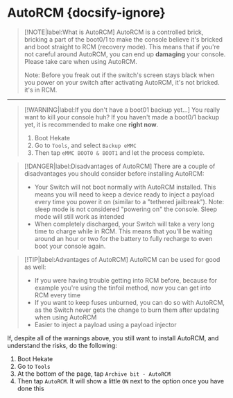 # AutoRCM {docsify-ignore}

> [!NOTE|label:What is AutoRCM]
> AutoRCM is a controlled brick, bricking a part of the boot0/1 to make the console believe it's bricked and boot straight to RCM (recovery mode). This means that if you're not careful around AutoRCM, you can end up **damaging** your console. Please take care when using AutoRCM.
>
> Note: Before you freak out if the switch's screen stays black when you power on your switch after activating AutoRCM, it's not bricked. it's in RCM.

-----

> [!WARNING|label:If you don't have a boot01 backup yet...]
> You really want to kill your console huh? If you haven't made a boot0/1 backup yet, it is recommended to make one **right now**.
>
> 1. Boot Hekate
> 2. Go to `Tools`, and select `Backup eMMC`
> 3. Then tap `eMMC BOOT0 & BOOT1` and let the process complete.
   
> [!DANGER|label:Disadvantages of AutoRCM]
> There are a couple of disadvantages you should consider before installing AutoRCM:
> 
> - Your Switch will not boot normally with AutoRCM installed. This means you will need to keep a device ready to inject a payload every time you power it on (similar to a "tethered jailbreak"). Note: sleep mode is not considered "powering on" the console. Sleep mode will still work as intended
> - When completely discharged, your Switch will take a very long time to charge while in RCM. This means that you'll be waiting around an hour or two for the battery to fully recharge to even boot your console again.

> [!TIP|label:Advantages of AutoRCM]
> AutoRCM can be used for good as well:
>
> - If you were having trouble getting into RCM before, because for example you're using the tinfoil method, now you can get into RCM every time
> - If you want to keep fuses unburned, you can do so with AutoRCM, as the Switch never gets the change to burn them after updating when using AutoRCM
> - Easier to inject a payload using a payload injector

If, despite all of the warnings above, you still want to install AutoRCM, and understand the risks, do the following:

1. Boot Hekate
2. Go to `Tools`
3. At the bottom of the page, tap `Archive bit - AutoRCM`
4. Then tap `AutoRCM`. It will show a little `ON` next to the option once you have done this
